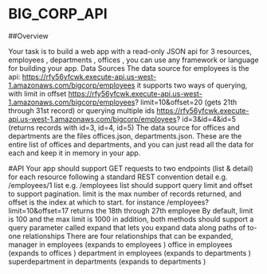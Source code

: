 # BIG_CORP_API
##Overview

Your task is to build a web app with a read-only JSON api for 3
resources, employees , departments , offices , you can use any framework or language for
building your app.
Data Sources
The data source for employees is the api:
https://rfy56yfcwk.execute-api.us-west-1.amazonaws.com/bigcorp/employees
it supports two ways of querying, with limit in offset
https://rfy56yfcwk.execute-api.us-west-1.amazonaws.com/bigcorp/employees?
limit=10&offset=20 (gets 21th through 31st record) or querying multiple ids
https://rfy56yfcwk.execute-api.us-west-1.amazonaws.com/bigcorp/employees?
id=3&id=4&id=5 (returns records with id=3, id=4, id=5)
The data source for offices and departments are the files offices.json, departments.json. These
are the entire list of offices and departments, and you can just read all the data for each and keep it
in memory in your app.

#API
Your app should support GET requests to two endpoints (list & detail) for each resource following a
standard REST convention
detail e.g. /employees/1
list e.g. /employees
list should support query limit and offset to support pagination.
limit is the max number of records returned, and offset is the index at which to start.
for instance /employees?limit=10&offset=17 returns the 18th through 27th employee By
default, limit is 100 and the max limit is 1000
in addition, both methods should support a query parameter called expand that lets you expand
data along paths of to-one relationships
There are four relationships that can be expanded,
manager in employees (expands to employees )
office in employees (expands to offices )
department in employees (expands to departments )
superdepartment in departments (expands to departments )
